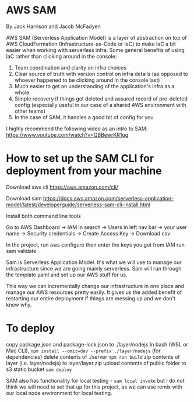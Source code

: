 # AWS SAM
By Jack Harrison and Jacob McFadyen

AWS SAM (Serverless Application Model) is a layer of abstraction on top of AWS CloudFormation
(Infrastructure-as-Code or IaC) to make IaC a bit easier when working with serverless infra.
Some general benefits of using IaC rather than clicking around in the console:
1) Team coordination and clarity on infra choices
2) Clear source of truth with version control on infra details (as opposed to whoever happened
   to be clicking around in the console last)
3) Much easier to get an understanding of the application's infra as a whole
4) Simple recovery if things get deleted and assured record of pre-deleted config (especially
   useful in our case of a shared AWS environment with other teams) 
5) In the case of SAM, it handles a good bit of config for you

I highly recommend the following video as an intro to SAM:
https://www.youtube.com/watch?v=QBBewrKR1qg

# How to set up the SAM CLI for deployment from your machine
Download aws cli https://aws.amazon.com/cli/
	
Download sam https://docs.aws.amazon.com/serverless-application-model/latest/developerguide/serverless-sam-cli-install.html

Install both command line tools

Go to AWS Dashboard -> IAM in search -> Users in left nav bar -> your user name -> Security credentials -> Create Access Key -> Download csv

In the project, run aws configure then enter the keys you got from IAM
run sam validate

Sam is Serverless Application Model. It's what we will use to manage our infrastructure since we are going mainly serverless. Sam will run through the template.yaml and set up our AWS stuff for us. 

This way we can incrementally change our infrastructure in one place and manage our AWS resources pretty easily. It gives us the added benefit of restarting our entire deployment if things are messing up and we don't know why.

# To deploy
copy package.json and package-lock.json to ./layer/nodejs
In bash (WSL or Mac CLI), `npm install --omit=dev --prefix ./layer/nodejs` (for dependencies)
delete contents of ./server
`npm run build`
zip contents of layer (i.e. layer/nodejs) to layer/layer.zip
upload contents of public folder to s3 static bucket
`sam deploy`

SAM also has functionality for local testing - `sam local invoke` but I do not think we will need to set that up
for this project, as we can use remix with our local node environment for local testing.